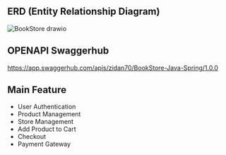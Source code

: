 ## ERD (Entity Relationship Diagram)
![BookStore drawio](https://github.com/zidan970/BForBook/assets/55623766/ac14fab5-2c59-45d7-a3bb-b62118040875)

## OPENAPI Swaggerhub
https://app.swaggerhub.com/apis/zidan70/BookStore-Java-Spring/1.0.0

## Main Feature
- User Authentication
- Product Management
- Store Management
- Add Product to Cart
- Checkout
- Payment Gateway
